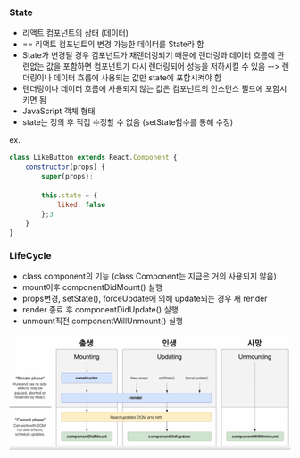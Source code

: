 ### State
- 리액트 컴포넌트의 상태 (데이터)
- == 리액트 컴포넌트의 변경 가능한 데이터를 State라 함
- State가 변경될 경우 컴포넌트가 재렌더링되기 때문에 렌더링과 데이터 흐름에 관련없는 값을 포함하면 컴포넌트가 다시 렌더링되어 성능을 저하시킬 수 있음
--> 렌더링이나 데이터 흐름에 사용되는 값만 state에 포함시켜야 함
- 렌더링이나 데이터 흐름에 사용되지 않는 값은 컴포넌트의 인스턴스 필드에 포함시키면 됨
- JavaScript 객체 형태
- state는 정의 후 직접 수정할 수 없음 (setState함수를 통해 수정)

ex.
```js
class LikeButton extends React.Component {
    constructor(props) {
        super(props);

        this.state = {
            liked: false
        };3
    }
}
```

### LifeCycle
- class component의 기능 (class Component는 지금은 거의 사용되지 않음)
- mount이후 componentDidMount() 실행
- props변경, setState(), forceUpdate에 의해 update되는 경우 재 render 
- render 종료 후 componentDidUpdate() 실행
- unmount직전 componentWillUnmount() 실행
<img src="./image/lifeCycle.png">